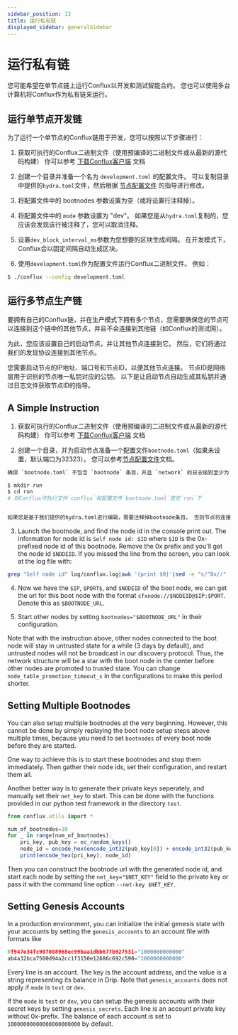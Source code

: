 ```yaml
---
sidebar_position: 13
title: 运行私有链
displayed_sidebar: generalSidebar
---
```


# 运行私有链

您可能希望在单节点链上运行Conflux以开发和测试智能合约。 您也可以使用多台计算机将Conflux作为私有链来运行。

## 运行单节点开发链

为了运行一个单节点的Conflux链用于开发，您可以按照以下步骤进行：

1. 获取可执行的Conflux二进制文件（使用预编译的二进制文件或从最新的源代码构建） 你可以参考 [下载Conflux客户端](./downloading-conflux-client.md) 文档

2. 创建一个目录并准备一个名为 `development.toml` 的配置文件。 可以复制目录中提供的`hydra.toml`文件，然后根据 [节点配置文件](./configuration-files.md) 的指导进行修改。

3. 将配置文件中的 bootnodes 参数设置为空（或将设置行注释掉）。

4. 将配置文件中的 `mode` 参数设置为 "dev"。 如果您是从`hydra.toml`复制的，您应该会发现该行被注释了，您可以取消注释。

5. 设置`dev_block_interval_ms`参数为您想要的区块生成间隔。 在开发模式下，Conflux会以固定间隔自动生成区块。

6. 使用`development.toml`作为配置文件运行Conflux二进制文件。 例如：

```bash
$ ./conflux --config development.toml
```

## 运行多节点生产链

要拥有自己的Conflux链，并在生产模式下拥有多个节点，您需要确保您的节点可以连接到这个链中的其他节点，并且不会连接到其他链（如Conflux的测试网）。

为此，您应该设置自己的启动节点，并让其他节点连接到它。 然后，它们将通过我们的发现协议连接到其他节点。

您需要启动节点的IP地址、端口号和节点ID，以便其他节点连接。 节点ID是网络层用于识别的节点唯一私钥对应的公钥。 以下是让启动节点自动生成其私钥并通过日志文件获取节点ID的指导。

## A Simple Instruction

1. 获取可执行的Conflux二进制文件（使用预编译的二进制文件或从最新的源代码构建） 你可以参考 [下载Conflux客户端](./downloading-conflux-client.md) 文档

2. 创建一个目录，并为启动节点准备一个配置文件`bootnode.toml`（如果未设置，默认端口为32323）。 您可以参考[节点配置文件](./configuration-files.md)文档。

```bash
确保 `bootnode.toml` 不包含 `bootnode` 条目，并且 `network` 的日志级别至少为 `debug` 。

$ mkdir run
$ cd run
# 将Conflux可执行文件`conflux`和配置文件`bootnode.toml`放在`run`下


如果您是基于我们提供的hydra.toml进行编辑，需要注释掉bootnode条目。 否则节点将连接到现有的Conflux网络。
```

3. Launch the bootnode, and find the node id in the console print out. The information for node id is `Self node id: $ID` where `$ID` is the 0x-prefixed node id of this bootnode. Remove the 0x prefix and you'll get the node id `$NODEID`. If you missed the line from the screen, you can look at the log file with:

```bash
grep "Self node id" log/conflux.log|awk '{print $9}'|sed -e "s/^0x//"
```
4. Now we have the `$IP`, `$PORT$`, and `$NODEID` of the boot node, we can get the url for this boot node with the format `cfxnode://$NODEID@$IP:$PORT`. Denote this as `$BOOTNODE_URL`.

5. Start other nodes by setting `bootnodes="$BOOTNODE_URL"` in their configuration.

Note that with the instruction above, other nodes connected to the boot node will stay in untrusted state for a while (3 days by default), and untrusted nodes will not be broadcast in our discovery protocol. Thus, the network structure will be a star with the boot node in the center before other nodes are promoted to trusted state. You can change `node_table_promotion_timeout_s` in the configurations to make this period shorter.

## Setting Multiple Bootnodes

You can also setup multiple bootnodes at the very beginning. However, this cannot be done by simply replaying the boot node setup steps above multiple times, because you need to set `bootnodes` of every boot node before they are started.

One way to achieve this is to start these bootnodes and stop them immediately. Then gather their node ids, set their configuration, and restart them all.

Another better way is to generate their private keys seperately, and manually set their `net_key` to start. This can be done with the functions provided in our python test framework in the directory `test`.

```js
from conflux.utils import *

num_of_bootnodes=10
for _ in range(num_of_bootnodes):
    pri_key, pub_key = ec_random_keys()
    node_id = encode_hex(encode_int32(pub_key[0]) + encode_int32(pub_key[1]))
    print(encode_hex(pri_key), node_id)
```
Then you can construct the bootnode url with the generated node id, and start each node by setting the `net_key="$NET_KEY"` field to the private key or pass it with the command line option `--net-key $NET_KEY`.

## Setting Genesis Accounts

In a production environment, you can initialize the initial genesis state with your accounts by setting the `genesis_accounts` to an account file with formats like

```js
0f947e34fc907008968ec99baa1dbb677b927531="1000000000000"
ab4a32bca7500d94a2cc1f3150e12686c692c590="1000000000000"
```

Every line is an account. The key is the account address, and the value is a string representing its balance in Drip. Note that `genesis_accounts` does not apply if `mode` is `test` or `dev`.

If the `mode` is `test` or `dev`, you can setup the genesis accounts with their secret keys by setting `genesis_secrets`. Each line is an account private key without 0x-prefix. The balance of each account is set to `10000000000000000000000` by default.

